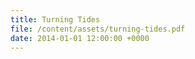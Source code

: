 ```yaml
---
title: Turning Tides
file: /content/assets/turning-tides.pdf
date: 2014-01-01 12:00:00 +0000
---
```

